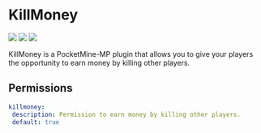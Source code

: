 # KillMoney
![](http://isitmaintained.com/badge/resolution/kenygamer/KillMoney.svg)
![](https://img.shields.io/github/release/kenygamer/KillMoney/all.svg)
![](https://img.shields.io/github/downloads/kenygamer/KillMoney/total.svg)

KillMoney is a PocketMine-MP plugin that allows you to give your players the opportunity to earn money by killing other players.

## Permissions
```yml
killmoney:
 description: Permission to earn money by killing other players.
 default: true
 ```
